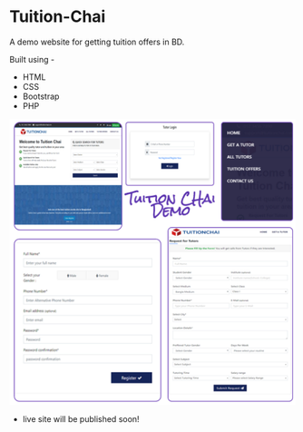 # Tuition-Chai
A demo website for getting tuition offers in BD.

Built using -
 * HTML
 * CSS
 * Bootstrap
 * PHP

![demo](assets\demo.png)

* live site will be published soon!